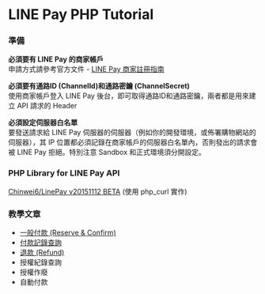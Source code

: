 # LINE Pay PHP Tutorial

### 準備
  **必須要有 LINE Pay 的商家帳戶**  
      申請方式請參考官方文件 - [LINE Pay 商家註冊指南](https://pay.line.me/tw/intro/techSupport)  

  **必須要有通路ID (ChannelId)和通路密鑰 (ChannelSecret)**  
      使用商家帳戶登入 LINE Pay 後台，即可取得通路ID和通路密鑰，兩者都是用來建立 API 請求的 Header

  **必須設定伺服器白名單**  
      要發送請求給 LINE Pay 伺服器的伺服器（例如你的開發環境，或佈署購物網站的伺服器），其 IP 位置都必須記錄在商家帳戶的伺服器白名單內，否則發出的請求會被 LINE Pay 拒絕。特別注意 Sandbox 和正式環境須分開設定。

### PHP Library for LINE Pay API
[Chinwei6/LinePay v20151112 BETA](Chinwei6_LinePay.php) (使用 php_curl 實作)

### 教學文章
* [一般付款 (Reserve & Confirm)](Tutorial/payment.md)
* [付款記錄查詢](Tutorial/get_payment.md)
* [退款 (Refund)](Tutorial/refund.md)
* 授權紀錄查詢
* 授權作廢
* 自動付款